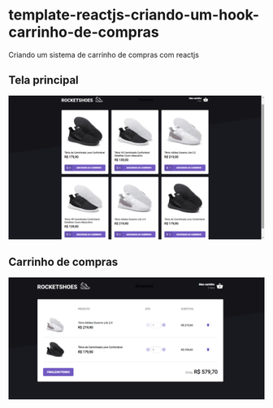 # template-reactjs-criando-um-hook-carrinho-de-compras
Criando um sistema de carrinho de compras com reactjs
## Tela principal
<img src="/src/assets/images/rocketshoes.png" alt="RocketShoes">

## Carrinho de compras
<img src="/src/assets/images/rocketshoes-carrinho.png" alt="RocketShoes">
